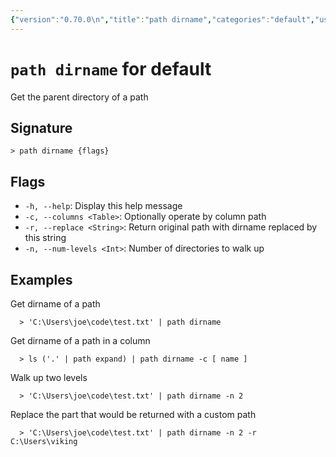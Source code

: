 ```yaml
---
{"version":"0.70.0\n","title":"path dirname","categories":"default","usage":"Get the parent directory of a path\n"}
---
```

<!-- THIS FILE IS GENERATED BY update_book_commands.cjs USING NUSHELL'S HELP COMMANDS.
REFRAIN FROM EDITING IT MANUALLY.-->
# <code>path dirname</code> for default

<div class='command-title'>Get the parent directory of a path</div>

## Signature

```> path dirname {flags}```

## Flags

 * ```-h, --help```: Display this help message
 * ```-c, --columns <Table>```: Optionally operate by column path
 * ```-r, --replace <String>```: Return original path with dirname replaced by this string
 * ```-n, --num-levels <Int>```: Number of directories to walk up
## Examples

  Get dirname of a path
```shell
  > 'C:\Users\joe\code\test.txt' | path dirname
```
  Get dirname of a path in a column
```shell
  > ls ('.' | path expand) | path dirname -c [ name ]
```
  Walk up two levels
```shell
  > 'C:\Users\joe\code\test.txt' | path dirname -n 2
```
  Replace the part that would be returned with a custom path
```shell
  > 'C:\Users\joe\code\test.txt' | path dirname -n 2 -r C:\Users\viking
```


